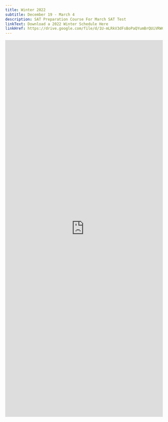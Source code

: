 ```yaml
---
title: Winter 2022
subtitle: December 19 - March 4
description: SAT Preparation Course For March SAT Test
linkText: Download a 2022 Winter Schedule Here
linkHref: https://drive.google.com/file/d/1U-mLRkV3dFsBoPaQYumBrQUiVRWCB7Wr/view?usp=sharing
---
```



<iframe width='100%' height='1200' style='border:none;' src="https://docs.google.com/document/d/e/2PACX-1vSFo7z5V4Mb6eFn6ulOv-fswJpkuyEABG734k5lAyDYwXQ2QIE1w8-WnZs_kv53QQ/pub?embedded=true"></iframe>